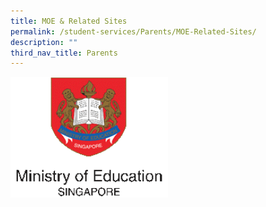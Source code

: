 ```yaml
---
title: MOE & Related Sites
permalink: /student-services/Parents/MOE-Related-Sites/
description: ""
third_nav_title: Parents
---
```



<div>

<a href="[https://www-broadricksec-moe-edu-sg-admin.cwp.sg/cca/uniformed-groups/red-cross](https://www-broadricksec-moe-edu-sg-admin.cwp.sg/cca/uniformed-groups/red-cross)">

<img style="width:50%" src="/images/Useful%20Links/Parents/MOE%20&%20Related%20Sites/M1.png">

</a>

</div>

<div>

</div>

</div>

